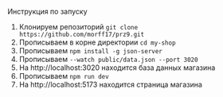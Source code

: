 Инструкция по запуску
1. Клонируем репозиторий ```git clone https://github.com/morff17/prz9.git```
2. Прописываем в корне директории ```cd my-shop```
3. Прописываем ```npm install -g json-server```
4. Прописываем ```--watch public/data.json --port 3020```
5. На http://localhost:3020 находится база данных магазина
6. Прописываем ```npm run dev```
5. На http://localhost:5173 находится страница магазина